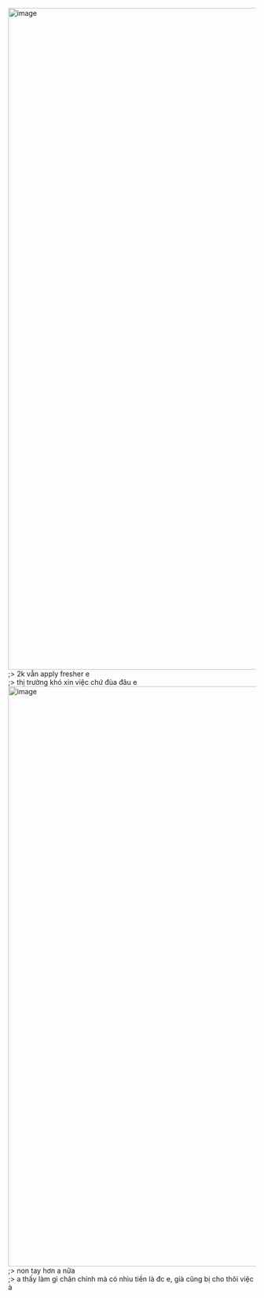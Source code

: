 <img width="2421" height="1345" alt="image" src="https://github.com/user-attachments/assets/e1867419-5012-4a53-846c-021e395f3e94" /><br>
;> 2k vẫn apply fresher e<br>
;> thị trường khó xin việc chứ đùa đâu e<br>
<img width="930" height="1179" alt="image" src="https://github.com/user-attachments/assets/a50f6326-a2b7-46d9-b956-cb870fcf8863" /><br>
;> non tay hơn a nữa<br>
;> a thấy làm gì chân chính mà có nhìu tiền là đc e, già cũng bị cho thôi việc à
